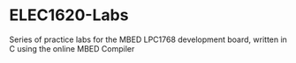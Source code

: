 # ELEC1620-Labs
Series of practice labs for the MBED LPC1768 development board, written in C using the online MBED Compiler
